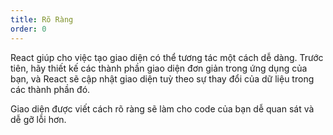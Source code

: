 ```yaml
---
title: Rõ Ràng
order: 0
---
```


React giúp cho việc tạo giao diện có thể tương tác một cách dễ dàng. Trước tiên, hãy thiết kế các thành phần giao diện đơn giản trong ứng dụng của bạn, và React sẽ cập nhật giao diện tuỳ theo sự thay đổi của dữ liệu trong các thành phần đó.

Giao diện được viết cách rõ ràng sẽ làm cho code của bạn dễ quan sát và dễ gỡ lỗi hơn.
